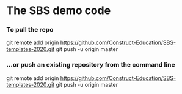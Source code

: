 # The SBS demo code

### To pull the repo
git remote add origin https://github.com/Construct-Education/SBS-templates-2020.git
git push -u origin master

### …or push an existing repository from the command line

git remote add origin https://github.com/Construct-Education/SBS-templates-2020.git
git push -u origin master